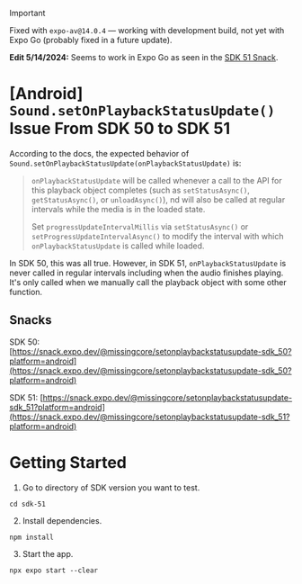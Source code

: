 > [!IMPORTANT]  
> Fixed with `expo-av@14.0.4` — working with development build, not yet with Expo Go (probably fixed in a future update).
>
> **Edit 5/14/2024:** Seems to work in Expo Go as seen in the [SDK 51 Snack](https://snack.expo.dev/@missingcore/setonplaybackstatusupdate-sdk_51?platform=android).

# [Android] `Sound.setOnPlaybackStatusUpdate()` Issue From SDK 50 to SDK 51

According to the docs, the expected behavior of `Sound.setOnPlaybackStatusUpdate(onPlaybackStatusUpdate)` is:

> `onPlaybackStatusUpdate` will be called whenever a call to the API for this playback object completes (such as `setStatusAsync()`, `getStatusAsync()`, or `unloadAsync()`), nd will also be called at regular intervals while the media is in the loaded state.
>
> Set `progressUpdateIntervalMillis` via `setStatusAsync()` or `setProgressUpdateIntervalAsync()` to modify the interval with which `onPlaybackStatusUpdate` is called while loaded.

In SDK 50, this was all true. However, in SDK 51, `onPlaybackStatusUpdate` is never called in regular intervals including when the audio finishes playing. It's only called when we manually call the playback object with some other function.

## Snacks

SDK 50: [https://snack.expo.dev/@missingcore/setonplaybackstatusupdate-sdk_50?platform=android](https://snack.expo.dev/@missingcore/setonplaybackstatusupdate-sdk_50?platform=android)

SDK 51: [https://snack.expo.dev/@missingcore/setonplaybackstatusupdate-sdk_51?platform=android](https://snack.expo.dev/@missingcore/setonplaybackstatusupdate-sdk_51?platform=android)

# Getting Started

1. Go to directory of SDK version you want to test.

```
cd sdk-51
```

2. Install dependencies.

```
npm install
```

3. Start the app.

```
npx expo start --clear
```

